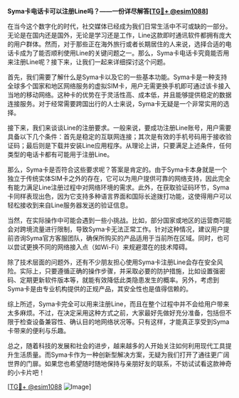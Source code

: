 **Syma卡电话卡可以注册Line吗？——一份详尽解答[[TG💪+ @esim1088](https://t.me/s/esim1088)]**

在当今这个数字化的时代，社交媒体已经成为我们日常生活中不可或缺的一部分。无论是在国内还是国外，无论是学习还是工作，Line这款即时通讯软件都拥有庞大的用户群体。然而，对于那些正在海外旅行或者长期居住的人来说，选择合适的电话卡成为了能否顺利使用Line的关键问题之一。那么，Syma卡电话卡究竟能否用来注册Line呢？接下来，让我们一起来详细探讨这个问题。

首先，我们需要了解什么是Syma卡以及它的一些基本功能。Syma卡是一种支持全球多个国家和地区网络服务的虚拟SIM卡，用户无需更换手机即可通过该卡接入当地的移动网络。这种卡的优势在于灵活性高、成本低，并且能够提供稳定的数据连接服务。对于经常需要跨国出行的人士来说，Syma卡无疑是一个非常实用的选择。

接下来，我们来谈谈Line的注册要求。一般来说，要成功注册Line账号，用户需要具备以下几个条件：首先是稳定的互联网连接；其次是有效的手机号码用于接收验证码；最后则是下载并安装Line应用程序。从理论上讲，只要满足上述条件，任何类型的电话卡都有可能用于注册Line。

那么，Syma卡是否符合这些要求呢？答案是肯定的。由于Syma卡本身就是一个独立于传统实体SIM卡之外的存在，它可以为用户提供可靠的网络支持，因此完全有能力满足Line注册过程中对网络环境的需求。此外，在获取验证码环节，Syma卡同样表现出色，因为它支持多种语言界面和国际长途拨打功能，这使得用户可以轻松接收到来自Line服务器发送的验证信息。

当然，在实际操作中可能会遇到一些小挑战。比如，部分国家或地区的运营商可能会对跨境流量进行限制，导致Syma卡无法正常工作。针对这种情况，建议用户提前咨询Syma官方客服团队，确保所购买的产品适用于当前所在区域。同时，也可以尝试更换不同的网络接入点（如Wi-Fi）来规避潜在的技术障碍。

除了技术层面的问题外，还有不少朋友担心使用Syma卡注册Line会存在安全风险。实际上，只要遵循正确的操作步骤，并采取必要的防护措施，比如设置强密码、定期更新软件版本等，就能有效降低此类隐患发生的概率。另外，考虑到Syma卡是由专业机构提供的正规产品，其安全性也是值得信赖的。

综上所述，Syma卡完全可以用来注册Line，而且在整个过程中并不会给用户带来太多麻烦。不过，在决定采用这种方式之前，大家最好先做好充分准备，包括但不限于检查设备兼容性、确认目的地网络状况等。只有这样，才能真正享受到Syma卡带来的便利与乐趣。

总之，随着科技的发展和社会的进步，越来越多的人开始关注如何利用现代工具提升生活质量。而Syma卡作为一种创新型解决方案，无疑为我们打开了通往更广阔世界的门扉。如果您也希望随时随地保持与亲朋好友的联系，不妨试试看这款神奇的小卡片吧！

[[TG💪+ @esim1088](https://t.me/s/esim1088) ![Image](https://i.postimg.cc/4NQfJmqS/Snipaste-2025-05-13-00-14-12.png)]